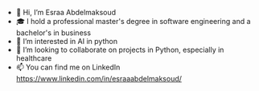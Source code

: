 - 👋 Hi, I’m Esraa Abdelmaksoud
- 🎓 I hold a professional master's degree in software engineering and a bachelor's in business
- 👀 I’m interested in AI in python
- 💞️ I’m looking to collaborate on projects in Python, especially in healthcare
- 📫 You can find me on LinkedIn https://www.linkedin.com/in/esraaabdelmaksoud/

<!---
esraa-abdelmaksoud/esraa-abdelmaksoud is a ✨ special ✨ repository because its `README.md` (this file) appears on your GitHub profile.
You can click the Preview link to take a look at your changes.
--->
